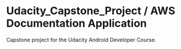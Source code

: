 # Udacity_Capstone_Project / AWS Documentation Application
Capstone project for the Udacity Android Developer Course.
